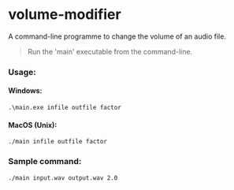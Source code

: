 # volume-modifier
A command-line programme to change the volume of an audio file.
> Run the 'main' executable from the command-line.
### Usage:
#### Windows:
```
.\main.exe infile outfile factor
```
#### MacOS (Unix):
```
./main infile outfile factor
```
### Sample command:
```
./main input.wav output.wav 2.0
```
